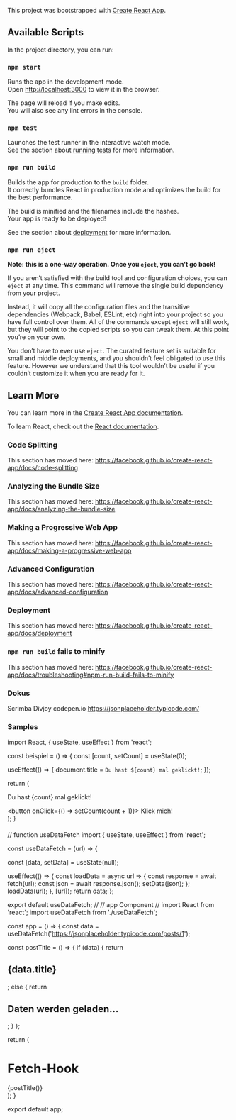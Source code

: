 This project was bootstrapped with [Create React App](https://github.com/facebook/create-react-app).

## Available Scripts

In the project directory, you can run:

### `npm start`

Runs the app in the development mode.<br>
Open [http://localhost:3000](http://localhost:3000) to view it in the browser.

The page will reload if you make edits.<br>
You will also see any lint errors in the console.

### `npm test`

Launches the test runner in the interactive watch mode.<br>
See the section about [running tests](https://facebook.github.io/create-react-app/docs/running-tests) for more information.

### `npm run build`

Builds the app for production to the `build` folder.<br>
It correctly bundles React in production mode and optimizes the build for the best performance.

The build is minified and the filenames include the hashes.<br>
Your app is ready to be deployed!

See the section about [deployment](https://facebook.github.io/create-react-app/docs/deployment) for more information.

### `npm run eject`

**Note: this is a one-way operation. Once you `eject`, you can’t go back!**

If you aren’t satisfied with the build tool and configuration choices, you can `eject` at any time. This command will remove the single build dependency from your project.

Instead, it will copy all the configuration files and the transitive dependencies (Webpack, Babel, ESLint, etc) right into your project so you have full control over them. All of the commands except `eject` will still work, but they will point to the copied scripts so you can tweak them. At this point you’re on your own.

You don’t have to ever use `eject`. The curated feature set is suitable for small and middle deployments, and you shouldn’t feel obligated to use this feature. However we understand that this tool wouldn’t be useful if you couldn’t customize it when you are ready for it.

## Learn More

You can learn more in the [Create React App documentation](https://facebook.github.io/create-react-app/docs/getting-started).

To learn React, check out the [React documentation](https://reactjs.org/).

### Code Splitting

This section has moved here: https://facebook.github.io/create-react-app/docs/code-splitting

### Analyzing the Bundle Size

This section has moved here: https://facebook.github.io/create-react-app/docs/analyzing-the-bundle-size

### Making a Progressive Web App

This section has moved here: https://facebook.github.io/create-react-app/docs/making-a-progressive-web-app

### Advanced Configuration

This section has moved here: https://facebook.github.io/create-react-app/docs/advanced-configuration

### Deployment

This section has moved here: https://facebook.github.io/create-react-app/docs/deployment

### `npm run build` fails to minify

This section has moved here: https://facebook.github.io/create-react-app/docs/troubleshooting#npm-run-build-fails-to-minify

### Dokus

Scrimba
Divjoy
codepen.io
https://jsonplaceholder.typicode.com/

### Samples

import React, { useState, useEffect } from 'react';

const beispiel = () => {
  const [count, setCount] = useState(0);

  useEffect(() => {
    document.title = `Du hast ${count} mal geklickt!`;
  });

  return (
    <div>
      <p>Du hast {count} mal geklickt!</p>
      <button onClick={() => setCount(count + 1)}>
        Klick mich!
      </button>
    </div>
  );
}

####

// function useDataFetch
import { useState, useEffect } from 'react';

const useDataFetch = (url) => {

  const [data, setData] = useState(null);
  
  useEffect(() => {
    const loadData = async url => {
      const response = await fetch(url);
      const json = await response.json();
      setData(json);
    };
    loadData(url);
  }, [url]);
  return data;
};

export default useDataFetch;
//
// app Component
//
import React from 'react';
import useDataFetch from './useDataFetch';

const app = () => {
  const data = useDataFetch('https://jsonplaceholder.typicode.com/posts/1');

  const postTitle = () => {
    if (data) {
		return <h2>{data.title}</h2>;
     else {
     	return <h2>Daten werden geladen...</h2>;
    }
  };

  return (
    <div>
      <h1>Fetch-Hook</h1>
      <div>{postTitle()}</div>
    </div>
  );
}

export default app;

